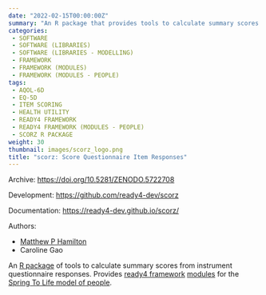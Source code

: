 ```yaml
---
date: "2022-02-15T00:00:00Z"
summary: "An R package that provides tools to calculate summary scores from instrument questionnaire responses..."
categories:
 - SOFTWARE
 - SOFTWARE (LIBRARIES)
 - SOFTWARE (LIBRARIES - MODELLING)
 - FRAMEWORK
 - FRAMEWORK (MODULES)
 - FRAMEWORK (MODULES - PEOPLE)
tags:
 - AQOL-6D
 - EQ-5D
 - ITEM SCORING
 - HEALTH UTILITY
 - READY4 FRAMEWORK
 - READY4 FRAMEWORK (MODULES - PEOPLE)
 - SCORZ R PACKAGE
weight: 30
thumbnail: images/scorz_logo.png
title: "scorz: Score Questionnaire Item Responses"
---
```


Archive: https://doi.org/10.5281/ZENODO.5722708

Development: https://github.com/ready4-dev/scorz

Documentation: https://ready4-dev.github.io/scorz/

Authors:
 - [Matthew P Hamilton](https://mph-economist.netlify.app/)
 - Caroline Gao

An [R package](../) of tools to calculate summary scores from instrument questionnaire responses. Provides [ready4 framework](../../project/a_ready4-project/) [modules](../../project/a_ready4-project/modules/) for the [Spring To Life model of people](../../project/c_springtolife-project/).